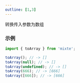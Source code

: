 ```yaml
---
outline: [1,3]
---
```


转换传入参数为数组

### 示例

```ts twoslash
import { toArray } from 'mixte';

toArray(); // -> []
toArray(null); // -> []
toArray(undefined); // -> []
toArray(666); // -> [666]
toArray([666]); // -> [666]
```
